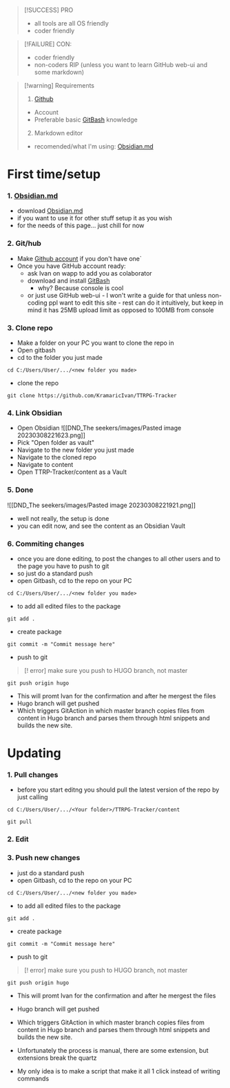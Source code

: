 
> [!SUCCESS] PRO 
>-  all tools are all OS friendly
>- coder friendly

> [!FAILURE] CON: 
>-  coder friendly 
>- non-coders RIP (unless you want to learn GitHub web-ui and some markdown)
>
>

> [!warning] Requirements
> 1. [Github](https://github.com/)
> 	- Account
> 	- Preferable basic [GitBash](https://git-scm.com/downloads) knowledge
> 2. Markdown editor
> 	- recomended/what I'm using: [Obsidian.md](https://obsidian.md/) 

# First time/setup

### 1.  [Obsidian.md](https://obsidian.md/)

- download [Obsidian.md](https://obsidian.md/)
- if you want to use it for other stuff setup it as you wish
- for the needs of this page... just chill for now

### 2. Git/hub

- Make [Github account](https://github.com/) if you don't have one`
- Once you have GitHub account ready: 
	- ask Ivan on wapp to add you as colaborator 
	- download and install [GitBash](https://git-scm.com/downloads) 
		- why? Because console is cool  
	- or just use GitHub web-ui 
			- I won't write a guide for that unless non-coding ppl want to edit this site
			- rest can do it intuitively, but keep in mind it has 25MB upload limit as opposed to 100MB from console


### 3. Clone repo 

- Make a folder on your PC you want to clone the repo in 
- Open gitbash 
- cd to the folder you just made
```copy
cd C:/Users/User/.../<new folder you made>
```
- clone the repo
```copy
git clone https://github.com/KramaricIvan/TTRPG-Tracker
```


### 4. Link Obsidian

- Open Obsidian
 ![[DND_The seekers/images/Pasted image 20230308221623.png]]
- Pick "Open folder as vault"
- Navigate to the new folder you just made
- Navigate to the cloned repo
- Navigate to content
- Open TTRP-Tracker/content as a Vault 

### 5. Done

![[DND_The seekers/images/Pasted image 20230308221921.png]]

- well not really, the setup is done
- you can edit now, and see the content as an Obsidian Vault

### 6. Commiting changes 

- once you are done editing, to post the changes to all other users and to the page you have to push to git
- so just do a standard push
- open Gitbash, cd to the repo on your PC
```copy
cd C:/Users/User/.../<new folder you made>
```

- to add all edited files to the package
```copy
git add . 
```

- create package
```copy
git commit -m "Commit message here" 
```

- push to git 
>[! error] make sure you push to HUGO branch, not master

```copy
git push origin hugo
```

- This will promt Ivan for the confirmation and after he mergest the files
- Hugo branch will get pushed
- Which triggers GitAction in which master branch copies files from content in Hugo branch and parses them through html snippets and builds the new site. 





# Updating 

### 1. Pull changes

- before you start editng you should pull the latest version of the repo by just calling
```copy
cd C:/Users/User/.../<Your folder>/TTRPG-Tracker/content
```

```copy
git pull
```

### 2. Edit 

### 3. Push new changes 

- just do a standard push
- open Gitbash, cd to the repo on your PC
```copy
cd C:/Users/User/.../<new folder you made>
```

- to add all edited files to the package
```copy
git add . 
```

- create package
```copy
git commit -m "Commit message here" 
```

- push to git 
>[! error] make sure you push to HUGO branch, not master

```copy
git push origin hugo
```

- This will promt Ivan for the confirmation and after he mergest the files
- Hugo branch will get pushed
- Which triggers GitAction in which master branch copies files from content in Hugo branch and parses them through html snippets and builds the new site. 

- Unfortunately the process is manual, there are some extension, but extensions break the quartz
- My only idea is to make a script that make it all 1 click instead of writing commands